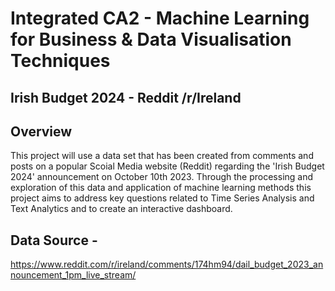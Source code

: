 # Integrated CA2 - Machine Learning for Business & Data Visualisation Techniques

## Irish Budget 2024 - Reddit /r/Ireland 

## Overview

This project will use a data set that has been created from comments and posts on a popular Scoial Media website (Reddit) regarding the 'Irish Budget 2024' announcement on October 10th 2023. Through the processing and exploration of this data and application 
of machine learning methods this project aims to address key questions related to Time Series Analysis and Text Analytics and to create an interactive dashboard. 


## Data Source - 
https://www.reddit.com/r/ireland/comments/174hm94/dail_budget_2023_announcement_1pm_live_stream/
